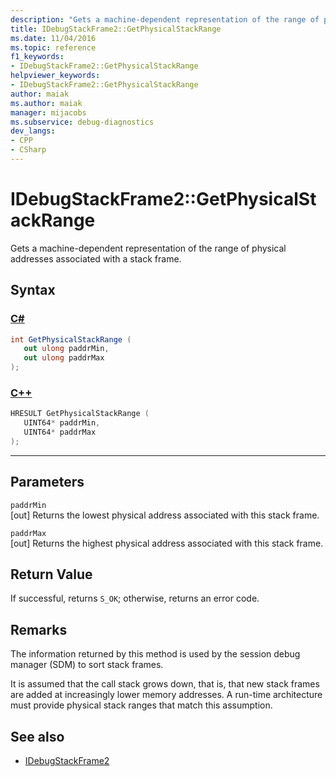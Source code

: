 ```yaml
---
description: "Gets a machine-dependent representation of the range of physical addresses associated with a stack frame."
title: IDebugStackFrame2::GetPhysicalStackRange
ms.date: 11/04/2016
ms.topic: reference
f1_keywords:
- IDebugStackFrame2::GetPhysicalStackRange
helpviewer_keywords:
- IDebugStackFrame2::GetPhysicalStackRange
author: maiak
ms.author: maiak
manager: mijacobs
ms.subservice: debug-diagnostics
dev_langs:
- CPP
- CSharp
---
```

# IDebugStackFrame2::GetPhysicalStackRange

Gets a machine-dependent representation of the range of physical addresses associated with a stack frame.

## Syntax

### [C#](#tab/csharp)
```csharp
int GetPhysicalStackRange ( 
   out ulong paddrMin,
   out ulong paddrMax
);
```
### [C++](#tab/cpp)
```cpp
HRESULT GetPhysicalStackRange ( 
   UINT64* paddrMin,
   UINT64* paddrMax
);
```
---

## Parameters
`paddrMin`\
[out] Returns the lowest physical address associated with this stack frame.

`paddrMax`\
[out] Returns the highest physical address associated with this stack frame.

## Return Value
 If successful, returns `S_OK`; otherwise, returns an error code.

## Remarks
 The information returned by this method is used by the session debug manager (SDM) to sort stack frames.

 It is assumed that the call stack grows down, that is, that new stack frames are added at increasingly lower memory addresses. A run-time architecture must provide physical stack ranges that match this assumption.

## See also
- [IDebugStackFrame2](../../../extensibility/debugger/reference/idebugstackframe2.md)
